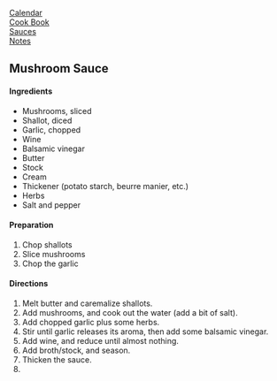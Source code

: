 [Calendar](https://github.com/vmsmith/EDT/blob/master/calendar.md)     
[Cook Book](https://github.com/vmsmith/CookBook/blob/master/README.md)      
[Sauces](https://github.com/vmsmith/CookBook/blob/master/sauces.md)      
[Notes](https://github.com/vmsmith/CookBook/blob/master/notes.md)      

## Mushroom Sauce   

#### Ingredients    
* Mushrooms, sliced    
* Shallot, diced   
* Garlic, chopped      
* Wine
* Balsamic vinegar
* Butter
* Stock
* Cream
* Thickener (potato starch, beurre manier, etc.)
* Herbs  
* Salt and pepper   

#### Preparation    
1. Chop shallots
2. Slice mushrooms   
3. Chop the garlic   

#### Directions   
1. Melt butter and caremalize shallots.
2. Add mushrooms, and cook out the water (add a bit of salt).  
3. Add chopped garlic plus some herbs.
4. Stir until garlic releases its aroma, then add some balsamic vinegar.
5. Add wine, and reduce until almost nothing.
6. Add broth/stock, and season.   
7. Thicken the sauce.
8. 
